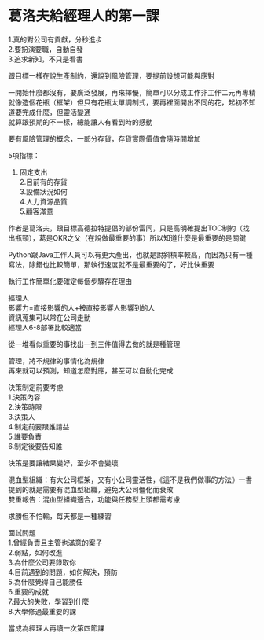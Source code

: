 # 葛洛夫給經理人的第一課
1.真的對公司有貢獻，分秒進步  
2.要扮演要職，自動自發  
3.追求新知，不只是看書  

跟目標一樣在說生產制約，還說到風險管理，要提前設想可能與應對  

一開始什麼都沒有，要廣泛發展，再來擇優，簡單可以分成工作非工作二元再專精  
就像造個花瓶（框架）但只有花瓶太單調制式，要再裡面開出不同的花，起初不知道要完成什麼，但靈活變通  
就算跟預期的不一樣，總能讓人有看到時的感動  

要有風險管理的概念，一部分存貨，存貨實際價值會隨時間增加  

5項指標：  
1. 固定支出  
2.目前有的存貨  
3.設備狀況如何  
4.人力資源品質  
5.顧客滿意  

作者是葛洛夫，跟目標高德拉特提倡的部份雷同，只是高明確提出TOC制約（找出瓶頸），葛是OKR之父（在說做最重要的事）所以知道什麼是最重要的是關鍵  

Python跟Java工作人員可以有更大產出，也就是說斜槓率較高，而因為只有一種寫法，除錯也比較簡單，那執行速度就不是最重要的了，好比快重要  

執行工作簡單化要確定每個步驟存在理由  

經理人  
影響力=直接影響的人+被直接影響人影響到的人  
資訊蒐集可以常在公司走動  
經理人6-8部署比較適當  

從一堆看似重要的事找出一到三件值得去做的就是種管理  

管理，將不規律的事情化為規律   
再來就可以預測，知道怎麼對應，甚至可以自動化完成  

決策制定前要考慮  
1.決策內容  
2.決策時限  
3.決策人  
4.制定前要跟誰請益  
5.誰要負責  
6.制定後要告知誰  

決策是要讓結果變好，至少不會變壞  

混血型組織：有大公司框架，又有小公司靈活性，《這不是我們做事的方法》一書提到的就是需要有混血型組織，避免大公司僵化而衰敗  
雙重報告：混血型組織適合，功能與任務型上頭都需考慮  

求勝但不怕輸，每天都是一種練習  

面試問題  
1.曾經負責且主管也滿意的案子  
2.弱點，如何改進  
3.為什麼公司要錄取你  
4.目前遇到的問題，如何解決，預防  
5.為什麼覺得自己能勝任  
6.重要的成就  
7.最大的失敗，學習到什麼  
8.大學修過最重要的課  

當成為經理人再讀一次第四節課  
